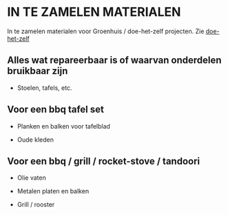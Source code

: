 # IN TE ZAMELEN MATERIALEN

In te zamelen materialen voor Groenhuis / doe-het-zelf projecten. Zie [doe-het-zelf](README.md)

## Alles wat repareerbaar is of waarvan onderdelen bruikbaar zijn

* Stoelen, tafels, etc.

## Voor een  bbq tafel set

* Planken en balken voor tafelblad

* Oude kleden

## Voor een bbq / grill / rocket-stove / tandoori

* Olie vaten

* Metalen platen en balken

* Grill / rooster

